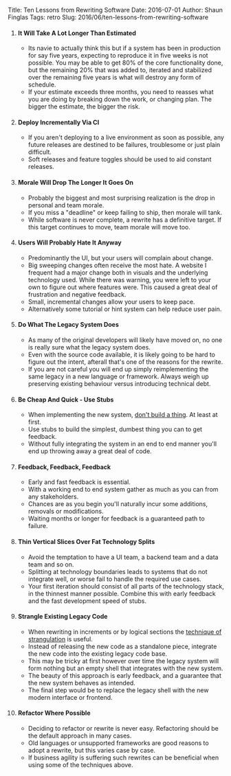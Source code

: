 Title: Ten Lessons from Rewriting Software
Date: 2016-07-01
Author: Shaun Finglas
Tags: retro
Slug: 2016/06/ten-lessons-from-rewriting-software

1.  #### It Will Take A Lot Longer Than Estimated

    -   Its navie to actually think this but if a system has been in
        production for say five years, expecting to reproduce it in five
        weeks is not possible. You may be able to get 80% of the core
        functionality done, but the remaining 20% that was added to,
        iterated and stabilized over the remaining five years is what
        will destroy any form of schedule.
    -   If your estimate exceeds three months, you need to reasses what
        you are doing by breaking down the work, or changing plan. The
        bigger the estimate, the bigger the risk.

2.  #### Deploy Incrementally Via CI

    -   If you aren't deploying to a live environment as soon as
        possible, any future releases are destined to be failures,
        troublesome or just plain difficult.
    -   Soft releases and feature toggles should be used to aid constant
        releases.

3.  #### Morale Will Drop The Longer It Goes On

    -   Probably the biggest and most surprising realization is the drop
        in personal and team morale.
    -   If you miss a "deadline" or keep failing to ship, then morale
        will tank.
    -   While software is never complete, a rewrite has a definitive
        target. If this target continues to move, team morale will move
        too.

4.  #### Users Will Probably Hate It Anyway

    -   Predominantly the UI, but your users will complain about change.
    -   Big sweeping changes often receive the most hate. A website I
        frequent had a major change both in visuals and the underlying
        technology used. While there was warning, you were left to your
        own to figure out where features were. This caused a great deal
        of frustration and negative feedback.
    -   Small, incremental changes allow your users to keep pace.
    -   Alternatively some tutorial or hint system can help reduce user
        pain.

5.  #### Do What The Legacy System Does

    -   As many of the original developers will likely have moved on, no
        one is really sure what the legacy system does.
    -   Even with the source code available, it is likely going to be
        hard to figure out the intent, afterall that's one of the
        reasons for the rewrite.
    -   If you are not careful you will end up simply reimplementing the
        same legacy in a new language or framework. Always weigh up
        preserving existing behaviour versus introducing technical debt.

6.  #### Be Cheap And Quick - Use Stubs

    -   When implementing the new system, [don't build a
        thing](http://blog.shaunfinglas.co.uk/2015/11/dont-build-thing.html).
        At least at first.
    -   Use stubs to build the simplest, dumbest thing you can to get
        feedback.
    -   Without fully integrating the system in an end to end manner
        you'll end up throwing away a great deal of code.

7.  #### Feedback, Feedback, Feedback

    -   Early and fast feedback is essential.
    -   With a working end to end system gather as much as you can from
        any stakeholders.
    -   Chances are as you begin you'll naturally incur some additions,
        removals or modifications.
    -   Waiting months or longer for feedback is a guaranteed path to
        failure.

8.  #### Thin Vertical Slices Over Fat Technology Splits

    -   Avoid the temptation to have a UI team, a backend team and a
        data team and so on.
    -   Splitting at technology boundaries leads to systems that do not
        integrate well, or worse fail to handle the required use cases.
    -   Your first iteration should consist of all parts of the
        technology stack, in the thinnest manner possible. Combine this
        with early feedback and the fast development speed of stubs.

9.  #### Strangle Existing Legacy Code

    -   When rewriting in increments or by logical sections the
        [technique of
        strangulation](http://martinfowler.com/bliki/StranglerApplication.html)
        is useful.
    -   Instead of releasing the new code as a standalone piece,
        integrate the new code into the existing legacy code base.
    -   This may be tricky at first however over time the legacy system
        will form nothing but an empty shell that integrates with the
        new system.
    -   The beauty of this approach is early feedback, and a guarantee
        that the new system behaves as intended.
    -   The final step would be to replace the legacy shell with the new
        modern interface or frontend.

10. #### Refactor Where Possible

    -   Deciding to refactor or rewrite is never easy. Refactoring
        should be the default approach in many cases.
    -   Old languages or unsupported frameworks are good reasons to
        adopt a rewrite, but this varies case by case.
    -   If business agility is suffering such rewrites can be beneficial
        when using some of the techniques above.